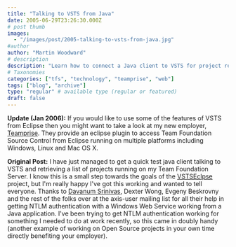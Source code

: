 ```yaml
---
title: "Talking to VSTS from Java"
date: 2005-06-29T23:26:30.000Z
# post thumb
images:
  - "/images/post/2005-talking-to-vsts-from-java.jpg"
#author
author: "Martin Woodward"
# description
description: "Learn how to connect a Java client to VSTS for project retrieval, including insights on NTLM authentication and Eclipse integration."
# Taxonomies
categories: ["tfs", "technology", "teamprise", "web"]
tags: ["blog", "archive"]
type: "regular" # available type (regular or featured)
draft: false
---
```


**Update (Jan 2006):** If you would like to use some of the features of VSTS from Eclipse then you might want to take a look at my new employer, [Teamprise](http://www.teamprise.com). They provide an eclipse plugin to access Team Foundation Source Control from Eclipse running on multiple platforms including Windows, Linux and Mac OS X.

**Original Post:** I have just managed to get a quick test java client talking to VSTS and retrieving a list of projects running on my Team Foundation Server. I know this is a small step towards the goals of the [VSTSEclpse](http://www.vstseclipse.org) project, but I'm really happy I've got this working and wanted to tell everyone. Thanks to [Davanum Srinivas](http://blogs.cocoondev.org/dims/), Dexter Wong, Evgeny Beskrovny and the rest of the folks over at the axis-user mailing list for all their help in getting NTLM authentication with a Windows Web Service working from a Java application. I've been trying to get NTLM authentication working for something I needed to do at work recently, so this came in doubly handy (another example of working on Open Source projects in your own time directly benefiting your employer).
